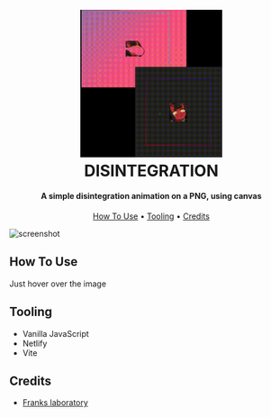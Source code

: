 <h1 align="center">
  <br>
  <img src="./public/dff.gif" alt="" width="50%">
  <br>
  DISINTEGRATION
  <br>
</h1>

<h4 align="center"> A simple disintegration animation on a PNG, using canvas</h4>


<p align="center">
  <a href="#how-to-use">How To Use</a> •
  <a href="#tooling">Tooling</a> •
  <a href="#credits">Credits</a> 
</p>

![screenshot]()

## How To Use

Just hover over the image

## Tooling

- Vanilla JavaScript
- Netlify
- Vite


## Credits

-   [Franks laboratory](https://www.youtube.com/watch?v=vAJEHf92tV0)
